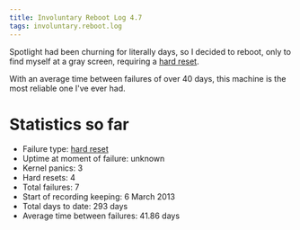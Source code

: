 ```yaml
---
title: Involuntary Reboot Log 4.7
tags: involuntary.reboot.log
---
```


Spotlight had been churning for literally days, so I decided to reboot, only to find myself at a gray screen, requiring a [hard reset](/wiki/hard_reset).

With an average time between failures of over 40 days, this machine is the most reliable one I've ever had.

# Statistics so far

-   Failure type: [hard reset](/wiki/hard_reset)
-   Uptime at moment of failure: unknown
-   Kernel panics: 3
-   Hard resets: 4
-   Total failures: 7
-   Start of recording keeping: 6 March 2013
-   Total days to date: 293 days
-   Average time between failures: 41.86 days

